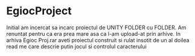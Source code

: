 # EgiocProject

Initial am incercat sa incarc proiectul de UNITY FOLDER cu FOLDER. Am renuntat pentru ca era prea mare asa ca l-am upload-at prin arhive.
In arhiva Egioc Proj.rar aveti proiectul construit si rulat insotit de un al doilea read me care descrie putin jocul si controlul 
caracterului
